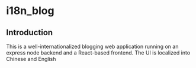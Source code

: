 # i18n_blog

## Introduction

This is a well-internationalized blogging web application running on an express node backend and a React-based frontend. The UI is localized into Chinese and English

